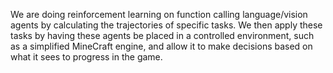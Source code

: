 We are doing reinforcement learning on function calling language/vision agents by calculating the trajectories of specific tasks. We then apply these tasks by having these agents be placed in a controlled environment, such as a simplified MineCraft engine, and allow it to make decisions based on what it sees to progress in the game.
